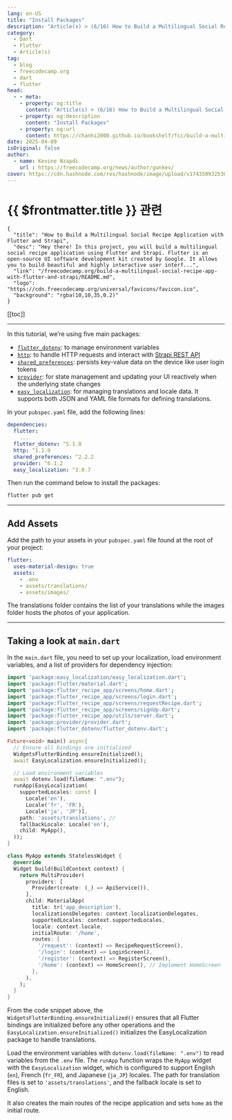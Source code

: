 ```yaml
---
lang: en-US
title: "Install Packages"
description: "Article(s) > (6/16) How to Build a Multilingual Social Recipe Application with Flutter and Strapi"
category:
  - Dart
  - Flutter
  - Article(s)
tag:
  - blog
  - freecodecamp.org
  - dart
  - flutter
head:
  - - meta:
    - property: og:title
      content: "Article(s) > (6/16) How to Build a Multilingual Social Recipe Application with Flutter and Strapi"
    - property: og:description
      content: "Install Packages"
    - property: og:url
      content: https://chanhi2000.github.io/bookshelf/fcc/build-a-multilingual-social-recipe-app-with-flutter-and-strapi/install-packages.html
date: 2025-04-09
isOriginal: false
author:
  - name: Kevine Nzapdi
    url : https://freecodecamp.org/news/author/gunkev/
cover: https://cdn.hashnode.com/res/hashnode/image/upload/v1743509325302/fd7d5d6c-9a48-4037-9cc2-3b35a92b6006.png
---
```


# {{ $frontmatter.title }} 관련

```component VPCard
{
  "title": "How to Build a Multilingual Social Recipe Application with Flutter and Strapi",
  "desc": "Hey there! In this project, you will build a multilingual social recipe application using Flutter and Strapi. Flutter is an open-source UI software development kit created by Google. It allows you to build beautiful and highly interactive user interf...",
  "link": "/freecodecamp.org/build-a-multilingual-social-recipe-app-with-flutter-and-strapi/README.md",
  "logo": "https://cdn.freecodecamp.org/universal/favicons/favicon.ico",
  "background": "rgba(10,10,35,0.2)"
}
```

[[toc]]

---

<SiteInfo
  name="How to Build a Multilingual Social Recipe Application with Flutter and Strapi"
  desc="Hey there! In this project, you will build a multilingual social recipe application using Flutter and Strapi. Flutter is an open-source UI software development kit created by Google. It allows you to build beautiful and highly interactive user interf..."
  url="https://freecodecamp.org/news/build-a-multilingual-social-recipe-app-with-flutter-and-strapi#heading-install-packages"
  logo="https://cdn.freecodecamp.org/universal/favicons/favicon.ico"
  preview="https://cdn.hashnode.com/res/hashnode/image/upload/v1743509325302/fd7d5d6c-9a48-4037-9cc2-3b35a92b6006.png"/>

In this tutorial, we’re using five main packages:

- [<FontIcon icon="fa-brands fa-dart-lang"/>`flutter_dotenv`](https://pub.dev/packages/flutter_dotenv): to manage environment variables
- [<FontIcon icon="fa-brands fa-dart-lang"/>`http`](https://pub.dev/packages/http): to handle HTTP requests and interact with [<FontIcon icon="iconfont icon-strapi"/>Strapi REST API](https://docs.strapi.io/dev-docs/api/rest)
- [<FontIcon icon="fa-brands fa-dart-lang"/>`shared_preferences`](https://pub.dev/packages/shared_preferences): persists key-value data on the device like user login tokens
- [<FontIcon icon="fa-brands fa-dart-lang"/>`provider`](https://pub.dev/packages/provider): for state management and updating your UI reactively when the underlying state changes
- [<FontIcon icon="fa-brands fa-dart-lang"/>`easy_localization`](https://pub.dev/packages/easy_localization): for managing translations and locale data. It supports both JSON and YAML file formats for defining translations.

In your <FontIcon icon="iconfont icon-yaml"/>`pubspec.yaml` file, add the following lines:

```yaml title="pubspec.yaml"
dependencies:
  flutter:
    ...
  flutter_dotenv: ^5.1.0
  http: ^1.1.0
  shared_preferences: ^2.2.2
  provider: ^6.1.2
  easy_localization: ^3.0.7
```

Then run the command below to install the packages:

```sh
flutter pub get
```

---

## Add Assets

Add the path to your assets in your <FontIcon icon="iconfont icon-yaml"/>`pubspec.yaml` file found at the root of your project:

```yaml title="pubspec.yaml"
flutter:
  uses-material-design: true
  assets:
    - .env
    - assets/translations/
    - assets/images/
```

The translations folder contains the list of your translations while the images folder hosts the photos of your application.

---

## Taking a look at <FontIcon icon="fa-brands fa-dart-lang"/>`main.dart`

In the <FontIcon icon="fa-brands fa-dart-lang"/>`main.dart` file, you need to set up your localization, load environment variables, and a list of providers for dependency injection:

```dart :collapsed-lines title="main.dart"
import 'package:easy_localization/easy_localization.dart';
import 'package:flutter/material.dart';
import 'package:flutter_recipe_app/screens/home.dart';
import 'package:flutter_recipe_app/screens/login.dart';
import 'package:flutter_recipe_app/screens/requestRecipe.dart';
import 'package:flutter_recipe_app/screens/signUp.dart';
import 'package:flutter_recipe_app/utils/server.dart';
import 'package:provider/provider.dart';
import 'package:flutter_dotenv/flutter_dotenv.dart';

Future<void> main() async{
  // Ensure all bindings are initialized
  WidgetsFlutterBinding.ensureInitialized();
  await EasyLocalization.ensureInitialized();

  // Load environment variables
  await dotenv.load(fileName: ".env");
  runApp(EasyLocalization(
    supportedLocales: const [
      Locale('en'),
      Locale('fr', 'FR'),
      Locale('ja', 'JP')],
    path: 'assets/translations', //
    fallbackLocale: Locale('en'),
    child: MyApp(),
  ));
}

class MyApp extends StatelessWidget {
  @override
  Widget build(BuildContext context) {
    return MultiProvider(
      providers: [
        Provider(create: (_) => ApiService()),
      ],
      child: MaterialApp(
        title: tr('app_description'),
        localizationsDelegates: context.localizationDelegates,
        supportedLocales: context.supportedLocales,
        locale: context.locale,
        initialRoute: '/home',
        routes: {
          '/request': (context) => RecipeRequestScreen(),
          '/login': (context) => LoginScreen(),
          '/register': (context) => RegisterScreen(),
          '/home': (context) => HomeScreen(), // Implement HomeScreen
        },
      ),
    );
  }
}
```

From the code snippet above, the `WidgetsFlutterBinding.ensureInitialized()` ensures that all Flutter bindings are initialized before any other operations and the `EasyLocalization.ensureInitialized()` initializes the EasyLocalization package to handle translations.

Load the environment variables with `dotenv.load(fileName: ".env")` to read variables from the <FontIcon icon="fas fa-file-lines"/>`.env` file. The `runApp` function wraps the `MyApp` widget with the `EasyLocalization` widget, which is configured to support English (`en`), French (`fr_FR`), and Japanese (`ja_JP`) locales. The path for translation files is set to `'assets/translations'`, and the fallback locale is set to English.

It also creates the main routes of the recipe application and sets `home` as the initial route.
